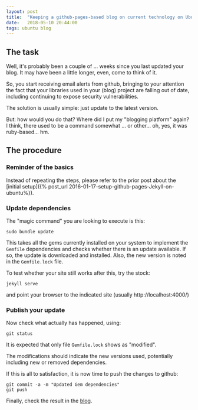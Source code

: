 ```yaml
---
layout: post
title:  "Keeping a github-pages-based blog on current technology on Ubuntu"
date:   2018-05-10 20:44:00
tags: ubuntu blog
---
```


## The task

Well, it's probably been a couple of ... weeks since you last updated your blog.
It may have been a little longer, even, come to think of it.

So, you start receiving email alerts from github, bringing to your
attention the fact that your libraries used in your (blog) project are falling out
of date, including continuing to expose security vulnerabilities.

The solution is usually simple: just update to the latest version.

But: how would you do that? Where did I put my "blogging platform" again?
I think, there used to be a command somewhat ... or other... oh, yes, it was
ruby-based... hm.


## The procedure 

### Reminder of the basics

Instead of repeating the steps, please refer to the prior post
about the [initial setup]({% post_url 2016-01-17-setup-github-pages-Jekyll-on-ubuntu%}).

### Update dependencies

The "magic command" you are looking to execute is this:

    sudo bundle update

This takes all the gems currently installed on your system to implement
the `Gemfile` dependencies and checks whether there is an update available.
If so, the update is downloaded and installed.
Also, the new version is noted in the `Gemfile.lock` file.

To test whether your site still works after this, try the stock:

    jekyll serve

and point your browser to the indicated site (usually http://localhost:4000/)

### Publish your update

Now check what actually has happened, using:

    git status

It is expected that only file `Gemfile.lock` shows as "modified".

The modifications should indicate the new versions used, potentially including
new or removed dependencies.

If this is all to satisfaction, it is now time to push the changes to github:

    git commit -a -m "Updated Gem dependencies"
    git push

Finally, check the result in the [blog](http://blog.mmwalther.name).
